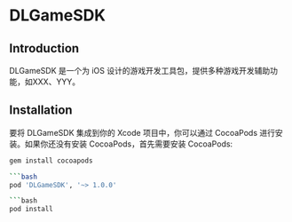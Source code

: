# DLGameSDK

## Introduction
DLGameSDK 是一个为 iOS 设计的游戏开发工具包，提供多种游戏开发辅助功能，如XXX、YYY。

## Installation
要将 DLGameSDK 集成到你的 Xcode 项目中，你可以通过 CocoaPods 进行安装。如果你还没有安装 CocoaPods，首先需要安装 CocoaPods:

```bash
gem install cocoapods

```bash
pod 'DLGameSDK', '~> 1.0.0'

```bash
pod install
